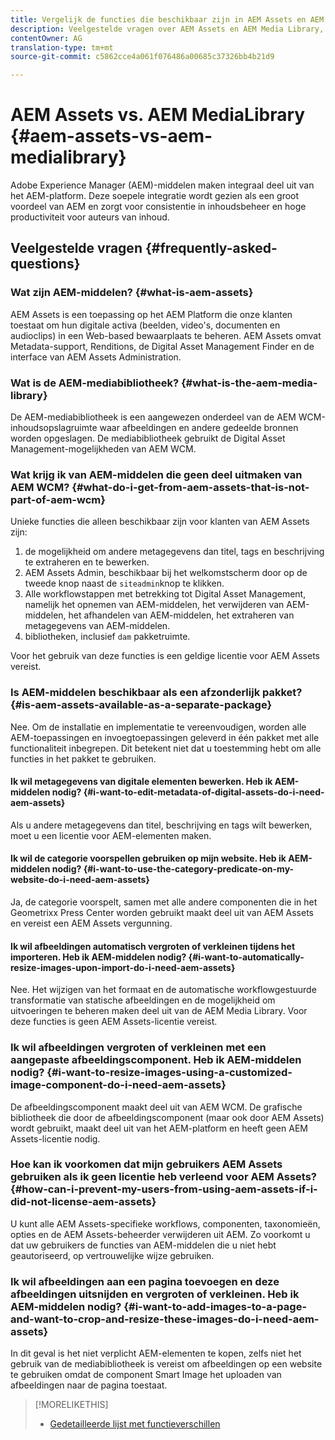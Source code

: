 ```yaml
---
title: Vergelijk de functies die beschikbaar zijn in AEM Assets en AEM Media Library
description: Veelgestelde vragen over AEM Assets en AEM Media Library, inclusief de verschillen.
contentOwner: AG
translation-type: tm+mt
source-git-commit: c5862cce4a061f076486a00685c37326bb4b21d9

---
```



# AEM Assets vs. AEM MediaLibrary {#aem-assets-vs-aem-medialibrary}

Adobe Experience Manager (AEM)-middelen maken integraal deel uit van het AEM-platform. Deze soepele integratie wordt gezien als een groot voordeel van AEM en zorgt voor consistentie in inhoudsbeheer en hoge productiviteit voor auteurs van inhoud.

## Veelgestelde vragen {#frequently-asked-questions}

### Wat zijn AEM-middelen? {#what-is-aem-assets}

AEM Assets is een toepassing op het AEM Platform die onze klanten toestaat om hun digitale activa (beelden, video&#39;s, documenten en audioclips) in een Web-based bewaarplaats te beheren. AEM Assets omvat Metadata-support, Renditions, de Digital Asset Management Finder en de interface van AEM Assets Administration.

### Wat is de AEM-mediabibliotheek? {#what-is-the-aem-media-library}

De AEM-mediabibliotheek is een aangewezen onderdeel van de AEM WCM-inhoudsopslagruimte waar afbeeldingen en andere gedeelde bronnen worden opgeslagen. De mediabibliotheek gebruikt de Digital Asset Management-mogelijkheden van AEM WCM.

### Wat krijg ik van AEM-middelen die geen deel uitmaken van AEM WCM? {#what-do-i-get-from-aem-assets-that-is-not-part-of-aem-wcm}

Unieke functies die alleen beschikbaar zijn voor klanten van AEM Assets zijn:

1. de mogelijkheid om andere metagegevens dan titel, tags en beschrijving te extraheren en te bewerken.
1. AEM Assets Admin, beschikbaar bij het welkomstscherm door op de tweede knop naast de `siteadmin`knop te klikken.
1. Alle workflowstappen met betrekking tot Digital Asset Management, namelijk het opnemen van AEM-middelen, het verwijderen van AEM-middelen, het afhandelen van AEM-middelen, het extraheren van metagegevens van AEM-middelen.
1. bibliotheken, inclusief `dam` pakketruimte.

Voor het gebruik van deze functies is een geldige licentie voor AEM Assets vereist.

### Is AEM-middelen beschikbaar als een afzonderlijk pakket? {#is-aem-assets-available-as-a-separate-package}

Nee. Om de installatie en implementatie te vereenvoudigen, worden alle AEM-toepassingen en invoegtoepassingen geleverd in één pakket met alle functionaliteit inbegrepen. Dit betekent niet dat u toestemming hebt om alle functies in het pakket te gebruiken.

#### Ik wil metagegevens van digitale elementen bewerken. Heb ik AEM-middelen nodig? {#i-want-to-edit-metadata-of-digital-assets-do-i-need-aem-assets}

Als u andere metagegevens dan titel, beschrijving en tags wilt bewerken, moet u een licentie voor AEM-elementen maken.

#### Ik wil de categorie voorspellen gebruiken op mijn website. Heb ik AEM-middelen nodig? {#i-want-to-use-the-category-predicate-on-my-website-do-i-need-aem-assets}

Ja, de categorie voorspelt, samen met alle andere componenten die in het Geometrixx Press Center worden gebruikt maakt deel uit van AEM Assets en vereist een AEM Assets vergunning.

#### Ik wil afbeeldingen automatisch vergroten of verkleinen tijdens het importeren. Heb ik AEM-middelen nodig? {#i-want-to-automatically-resize-images-upon-import-do-i-need-aem-assets}

Nee. Het wijzigen van het formaat en de automatische workflowgestuurde transformatie van statische afbeeldingen en de mogelijkheid om uitvoeringen te beheren maken deel uit van de AEM Media Library. Voor deze functies is geen AEM Assets-licentie vereist.

### Ik wil afbeeldingen vergroten of verkleinen met een aangepaste afbeeldingscomponent. Heb ik AEM-middelen nodig? {#i-want-to-resize-images-using-a-customized-image-component-do-i-need-aem-assets}

De afbeeldingscomponent maakt deel uit van AEM WCM. De grafische bibliotheek die door de afbeeldingscomponent (maar ook door AEM Assets) wordt gebruikt, maakt deel uit van het AEM-platform en heeft geen AEM Assets-licentie nodig.

### Hoe kan ik voorkomen dat mijn gebruikers AEM Assets gebruiken als ik geen licentie heb verleend voor AEM Assets? {#how-can-i-prevent-my-users-from-using-aem-assets-if-i-did-not-license-aem-assets}

U kunt alle AEM Assets-specifieke workflows, componenten, taxonomieën, opties en de AEM Assets-beheerder verwijderen uit AEM. Zo voorkomt u dat uw gebruikers de functies van AEM-middelen die u niet hebt geautoriseerd, op vertrouwelijke wijze gebruiken.

### Ik wil afbeeldingen aan een pagina toevoegen en deze afbeeldingen uitsnijden en vergroten of verkleinen. Heb ik AEM-middelen nodig? {#i-want-to-add-images-to-a-page-and-want-to-crop-and-resize-these-images-do-i-need-aem-assets}

In dit geval is het niet verplicht AEM-elementen te kopen, zelfs niet het gebruik van de mediabibliotheek is vereist om afbeeldingen op een website te gebruiken omdat de component Smart Image het uploaden van afbeeldingen naar de pagina toestaat.

>[!MORELIKETHIS]
>
>* [Gedetailleerde lijst met functieverschillen](https://docs.adobe.com/content/help/en/experience-manager-65/assets/administer/medialibrary.html#listoffeatures)